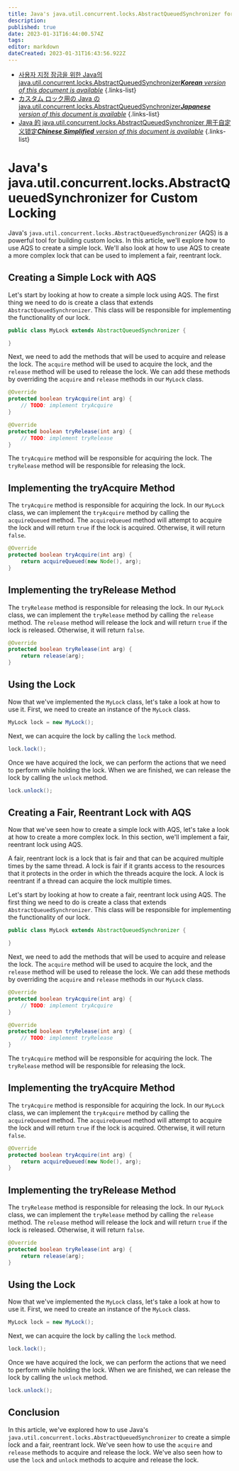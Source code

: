 ```yaml
---
title: Java's java.util.concurrent.locks.AbstractQueuedSynchronizer for Custom Locking
description: 
published: true
date: 2023-01-31T16:44:00.574Z
tags: 
editor: markdown
dateCreated: 2023-01-31T16:43:56.922Z
---
```


- [사용자 지정 잠금을 위한 Java의 java.util.concurrent.locks.AbstractQueuedSynchronizer***Korean** version of this document is available*](/ko/Knowledge-base/Java/java-s-java-util-concurrent-locks-abstractqueuedsynchronizer-for-custom-locking)
{.links-list}
- [カスタム ロック用の Java の java.util.concurrent.locks.AbstractQueuedSynchronizer***Japanese** version of this document is available*](/ja/Knowledge-base/Java/java-s-java-util-concurrent-locks-abstractqueuedsynchronizer-for-custom-locking)
{.links-list}
- [Java 的 java.util.concurrent.locks.AbstractQueuedSynchronizer 用于自定义锁定***Chinese Simplified** version of this document is available*](/zh/Knowledge-base/Java/java-s-java-util-concurrent-locks-abstractqueuedsynchronizer-for-custom-locking)
{.links-list}


# Java's java.util.concurrent.locks.AbstractQueuedSynchronizer for Custom Locking

Java's `java.util.concurrent.locks.AbstractQueuedSynchronizer` (AQS) is a powerful tool for building custom locks. In this article, we'll explore how to use AQS to create a simple lock. We'll also look at how to use AQS to create a more complex lock that can be used to implement a fair, reentrant lock.

## Creating a Simple Lock with AQS

Let's start by looking at how to create a simple lock using AQS. The first thing we need to do is create a class that extends `AbstractQueuedSynchronizer`. This class will be responsible for implementing the functionality of our lock.

```java
public class MyLock extends AbstractQueuedSynchronizer {

}
```

Next, we need to add the methods that will be used to acquire and release the lock. The `acquire` method will be used to acquire the lock, and the `release` method will be used to release the lock. We can add these methods by overriding the `acquire` and `release` methods in our `MyLock` class.

```java
@Override
protected boolean tryAcquire(int arg) {
    // TODO: implement tryAcquire
}

@Override
protected boolean tryRelease(int arg) {
    // TODO: implement tryRelease
}
```

The `tryAcquire` method will be responsible for acquiring the lock. The `tryRelease` method will be responsible for releasing the lock.

## Implementing the tryAcquire Method

The `tryAcquire` method is responsible for acquiring the lock. In our `MyLock` class, we can implement the `tryAcquire` method by calling the `acquireQueued` method. The `acquireQueued` method will attempt to acquire the lock and will return `true` if the lock is acquired. Otherwise, it will return `false`.

```java
@Override
protected boolean tryAcquire(int arg) {
    return acquireQueued(new Node(), arg);
}
```

## Implementing the tryRelease Method

The `tryRelease` method is responsible for releasing the lock. In our `MyLock` class, we can implement the `tryRelease` method by calling the `release` method. The `release` method will release the lock and will return `true` if the lock is released. Otherwise, it will return `false`.

```java
@Override
protected boolean tryRelease(int arg) {
    return release(arg);
}
```

## Using the Lock

Now that we've implemented the `MyLock` class, let's take a look at how to use it. First, we need to create an instance of the `MyLock` class.

```java
MyLock lock = new MyLock();
```

Next, we can acquire the lock by calling the `lock` method.

```java
lock.lock();
```

Once we have acquired the lock, we can perform the actions that we need to perform while holding the lock. When we are finished, we can release the lock by calling the `unlock` method.

```java
lock.unlock();
```

## Creating a Fair, Reentrant Lock with AQS

Now that we've seen how to create a simple lock with AQS, let's take a look at how to create a more complex lock. In this section, we'll implement a fair, reentrant lock using AQS.

A fair, reentrant lock is a lock that is fair and that can be acquired multiple times by the same thread. A lock is fair if it grants access to the resources that it protects in the order in which the threads acquire the lock. A lock is reentrant if a thread can acquire the lock multiple times.

Let's start by looking at how to create a fair, reentrant lock using AQS. The first thing we need to do is create a class that extends `AbstractQueuedSynchronizer`. This class will be responsible for implementing the functionality of our lock.

```java
public class MyLock extends AbstractQueuedSynchronizer {

}
```

Next, we need to add the methods that will be used to acquire and release the lock. The `acquire` method will be used to acquire the lock, and the `release` method will be used to release the lock. We can add these methods by overriding the `acquire` and `release` methods in our `MyLock` class.

```java
@Override
protected boolean tryAcquire(int arg) {
    // TODO: implement tryAcquire
}

@Override
protected boolean tryRelease(int arg) {
    // TODO: implement tryRelease
}
```

The `tryAcquire` method will be responsible for acquiring the lock. The `tryRelease` method will be responsible for releasing the lock.

## Implementing the tryAcquire Method

The `tryAcquire` method is responsible for acquiring the lock. In our `MyLock` class, we can implement the `tryAcquire` method by calling the `acquireQueued` method. The `acquireQueued` method will attempt to acquire the lock and will return `true` if the lock is acquired. Otherwise, it will return `false`.

```java
@Override
protected boolean tryAcquire(int arg) {
    return acquireQueued(new Node(), arg);
}
```

## Implementing the tryRelease Method

The `tryRelease` method is responsible for releasing the lock. In our `MyLock` class, we can implement the `tryRelease` method by calling the `release` method. The `release` method will release the lock and will return `true` if the lock is released. Otherwise, it will return `false`.

```java
@Override
protected boolean tryRelease(int arg) {
    return release(arg);
}
```

## Using the Lock

Now that we've implemented the `MyLock` class, let's take a look at how to use it. First, we need to create an instance of the `MyLock` class.

```java
MyLock lock = new MyLock();
```

Next, we can acquire the lock by calling the `lock` method.

```java
lock.lock();
```

Once we have acquired the lock, we can perform the actions that we need to perform while holding the lock. When we are finished, we can release the lock by calling the `unlock` method.

```java
lock.unlock();
```

## Conclusion

In this article, we've explored how to use Java's `java.util.concurrent.locks.AbstractQueuedSynchronizer` to create a simple lock and a fair, reentrant lock. We've seen how to use the `acquire` and `release` methods to acquire and release the lock. We've also seen how to use the `lock` and `unlock` methods to acquire and release the lock.